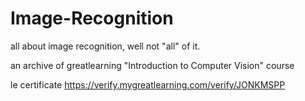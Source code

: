 # Image-Recognition
all about image recognition, well not "all" of it.

an archive of greatlearning "Introduction to Computer Vision" course

le certificate
https://verify.mygreatlearning.com/verify/JONKMSPP
